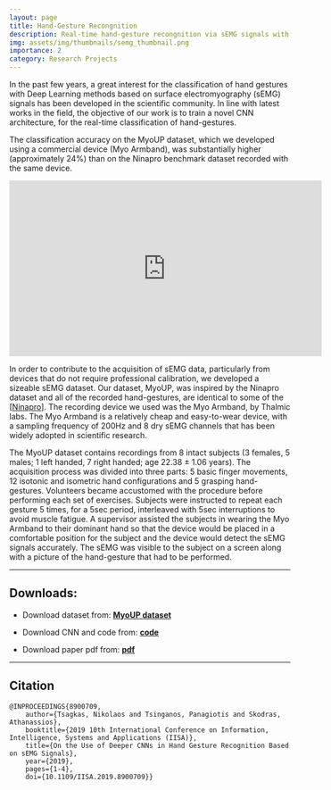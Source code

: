 ```yaml
---
layout: page
title: Hand-Gesture Recongnition
description: Real-time hand-gesture recongnition via sEMG signals with CNNs.
img: assets/img/thumbnails/semg_thumbnail.png
importance: 2
category: Research Projects
---
```



In the past few years, a great interest for the
classification of hand gestures with Deep Learning methods
based on surface electromyography (sEMG) signals has been
developed in the scientific community. In line with latest
works in the field, the objective of our work is to train
a novel CNN architecture, for the real-time
classification of hand-gestures. 

The classification accuracy on the MyoUP dataset, which we developed using a
commercial device (Myo Armband), was substantially higher
(approximately 24%) than on the Ninapro benchmark dataset
recorded with the same device.

<center>
    <iframe id="video" width="560" height="315" src="https://www.youtube.com/embed/w98PkUeSu20?autoplay=1&mute=1&enablejsapi=1" frameborder="0" allow="encrypted-media" allowfullscreen=""></iframe>
</center>



In order to contribute to the acquisition of sEMG data,
particularly from devices that do not require professional
calibration, we developed a sizeable sEMG dataset. Our
dataset, MyoUP, was inspired by the Ninapro dataset and
all of the recorded hand-gestures, are
identical to some of the [[Ninapro](http://ninaweb.hevs.ch)]. The recording device
we used was the Myo Armband, by Thalmic labs. The Myo
Armband is a relatively cheap and easy-to-wear device, with
a sampling frequency of 200Hz and 8 dry sEMG channels
that has been widely adopted in scientific research.

The MyoUP dataset contains recordings from 8 intact
subjects (3 females, 5 males; 1 left handed, 7 right handed;
age 22.38 ± 1.06 years). The acquisition process was
divided into three parts: 5 basic finger movements, 12
isotonic and isometric hand configurations and 5 grasping
hand-gestures. Volunteers became accustomed with the
procedure before performing each set of exercises. Subjects
were instructed to repeat each gesture 5 times, for a 5sec
period, interleaved with 5sec interruptions to avoid muscle
fatigue. A supervisor assisted the subjects in wearing the
Myo Armband to their dominant hand so that the device
would be placed in a comfortable position for the subject
and the device would detect the sEMG signals accurately.
The sEMG was visible to the subject on a screen along with
a picture of the hand-gesture that had to be performed.

---
## Downloads:

- Download dataset from: **[MyoUP dataset](https://github.com/tsagkas/MyoUP_dataset)**

- Download CNN and code from: **[code](https://github.com/tsagkas/sEMG-HandGestureRecognition)** 

- Download paper pdf from: **[pdf](http://www.ece.upatras.gr/skodras/data/uploads/pubs/ans-c117-prepress.pdf)** 

---
## Citation 

```
@INPROCEEDINGS{8900709,
    author={Tsagkas, Nikolaos and Tsinganos, Panagiotis and Skodras, Athanassios},
    booktitle={2019 10th International Conference on Information, Intelligence, Systems and Applications (IISA)}, 
    title={On the Use of Deeper CNNs in Hand Gesture Recognition Based on sEMG Signals}, 
    year={2019},
    pages={1-4},
    doi={10.1109/IISA.2019.8900709}}
```